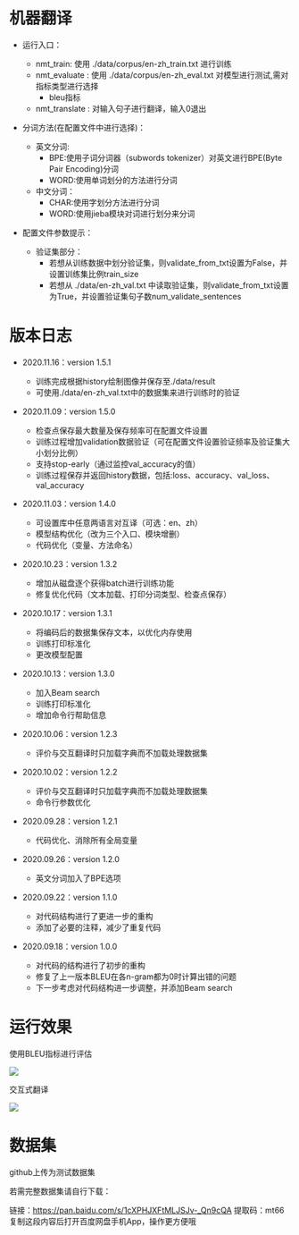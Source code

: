 # 机器翻译

- 运行入口： 
    - nmt_train: 使用 ./data/corpus/en-zh_train.txt 进行训练
    - nmt_evaluate : 使用 ./data/corpus/en-zh_eval.txt 对模型进行测试,需对指标类型进行选择
        - bleu指标
    - nmt_translate : 对输入句子进行翻译，输入0退出

- 分词方法(在配置文件中进行选择)：
    - 英文分词:
        - BPE:使用子词分词器（subwords tokenizer）对英文进行BPE(Byte Pair Encoding)分词
        - WORD:使用单词划分的方法进行分词
    - 中文分词：
        - CHAR:使用字划分方法进行分词
        - WORD:使用jieba模块对词进行划分来分词

- 配置文件参数提示：
    - 验证集部分：
        - 若想从训练数据中划分验证集，则validate_from_txt设置为False，并设置训练集比例train_size
        - 若想从 ./data/en-zh_val.txt 中读取验证集，则validate_from_txt设置为True，并设置验证集句子数num_validate_sentences

# 版本日志
- 2020.11.16：version 1.5.1
    - 训练完成根据history绘制图像并保存至./data/result
    - 可使用./data/en-zh_val.txt中的数据集来进行训练时的验证
    
- 2020.11.09：version 1.5.0
    - 检查点保存最大数量及保存频率可在配置文件设置
    - 训练过程增加validation数据验证（可在配置文件设置验证频率及验证集大小划分比例）
    - 支持stop-early（通过监控val_accuracy的值）
    - 训练过程保存并返回history数据，包括:loss、accuracy、val_loss、val_accuracy
    
- 2020.11.03：version 1.4.0
    - 可设置库中任意两语言对互译（可选：en、zh）
    - 模型结构优化（改为三个入口、模块增删）
    - 代码优化（变量、方法命名）
    
- 2020.10.23：version 1.3.2
    - 增加从磁盘逐个获得batch进行训练功能
    - 修复优化代码（文本加载、打印分词类型、检查点保存）
    
- 2020.10.17：version 1.3.1
    - 将编码后的数据集保存文本，以优化内存使用
    - 训练打印标准化
    - 更改模型配置
    
- 2020.10.13：version 1.3.0
    - 加入Beam search
    - 训练打印标准化
    - 增加命令行帮助信息
    
- 2020.10.06：version 1.2.3
    - 评价与交互翻译时只加载字典而不加载处理数据集
    
- 2020.10.02：version 1.2.2
    - 评价与交互翻译时只加载字典而不加载处理数据集
    - 命令行参数优化

- 2020.09.28：version 1.2.1
    - 代码优化、消除所有全局变量
    
- 2020.09.26：version 1.2.0
    - 英文分词加入了BPE选项

- 2020.09.22：version 1.1.0
    - 对代码结构进行了更进一步的重构
    - 添加了必要的注释，减少了重复代码
    
- 2020.09.18：version 1.0.0
    - 对代码的结构进行了初步的重构
    - 修复了上一版本BLEU在各n-gram都为0时计算出错的问题
    - 下一步考虑对代码结构进一步调整，并添加Beam search


    
# 运行效果

使用BLEU指标进行评估

![](./image/test_eval_bleu.png)


交互式翻译

![](./image/test_translate.png)

# 数据集

github上传为测试数据集

若需完整数据集请自行下载：

链接：https://pan.baidu.com/s/1cXPHJXFtMLJSJv-_Qn9cQA
提取码：mt66 
复制这段内容后打开百度网盘手机App，操作更方便哦
